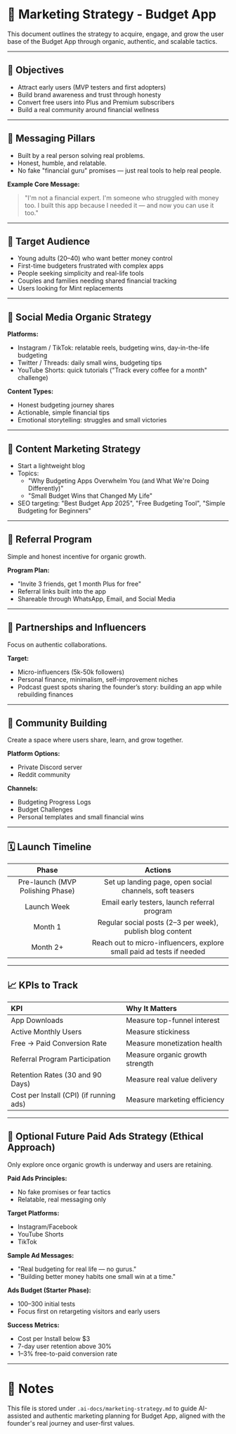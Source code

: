 # 📣 Marketing Strategy - Budget App

This document outlines the strategy to acquire, engage, and grow the user base of the Budget App through organic, authentic, and scalable tactics.

---

## 🎯 Objectives

- Attract early users (MVP testers and first adopters)
- Build brand awareness and trust through honesty
- Convert free users into Plus and Premium subscribers
- Build a real community around financial wellness

---

## 🎯 Messaging Pillars

- Built by a real person solving real problems.
- Honest, humble, and relatable.
- No fake "financial guru" promises — just real tools to help real people.

**Example Core Message:**
> "I'm not a financial expert. I'm someone who struggled with money too. I built this app because I needed it — and now you can use it too."

---

## 🎯 Target Audience

- Young adults (20–40) who want better money control
- First-time budgeters frustrated with complex apps
- People seeking simplicity and real-life tools
- Couples and families needing shared financial tracking
- Users looking for Mint replacements

---

## 🎯 Social Media Organic Strategy

**Platforms:**
- Instagram / TikTok: relatable reels, budgeting wins, day-in-the-life budgeting
- Twitter / Threads: daily small wins, budgeting tips
- YouTube Shorts: quick tutorials ("Track every coffee for a month" challenge)

**Content Types:**
- Honest budgeting journey shares
- Actionable, simple financial tips
- Emotional storytelling: struggles and small victories

---

## 🎯 Content Marketing Strategy

- Start a lightweight blog
- Topics:
  - "Why Budgeting Apps Overwhelm You (and What We're Doing Differently)"
  - "Small Budget Wins that Changed My Life"
- SEO targeting: "Best Budget App 2025", "Free Budgeting Tool", "Simple Budgeting for Beginners"

---

## 🎯 Referral Program

Simple and honest incentive for organic growth.

**Program Plan:**
- "Invite 3 friends, get 1 month Plus for free"
- Referral links built into the app
- Shareable through WhatsApp, Email, and Social Media

---

## 🎯 Partnerships and Influencers

Focus on authentic collaborations.

**Target:**
- Micro-influencers (5k-50k followers)
- Personal finance, minimalism, self-improvement niches
- Podcast guest spots sharing the founder’s story: building an app while rebuilding finances

---

## 🎯 Community Building

Create a space where users share, learn, and grow together.

**Platform Options:**
- Private Discord server
- Reddit community

**Channels:**
- Budgeting Progress Logs
- Budget Challenges
- Personal templates and small financial wins

---

## 🗓️ Launch Timeline

| Phase | Actions |
|:-----:|:-------:|
| Pre-launch (MVP Polishing Phase) | Set up landing page, open social channels, soft teasers |
| Launch Week | Email early testers, launch referral program |
| Month 1 | Regular social posts (2–3 per week), publish blog content |
| Month 2+ | Reach out to micro-influencers, explore small paid ad tests if needed |

---

## 📈 KPIs to Track

| KPI | Why It Matters |
|:---|:---|
| App Downloads | Measure top-funnel interest |
| Active Monthly Users | Measure stickiness |
| Free → Paid Conversion Rate | Measure monetization health |
| Referral Program Participation | Measure organic growth strength |
| Retention Rates (30 and 90 Days) | Measure real value delivery |
| Cost per Install (CPI) (if running ads) | Measure marketing efficiency |

---

## 🎯 Optional Future Paid Ads Strategy (Ethical Approach)

Only explore once organic growth is underway and users are retaining.

**Paid Ads Principles:**
- No fake promises or fear tactics
- Relatable, real messaging only

**Target Platforms:**
- Instagram/Facebook
- YouTube Shorts
- TikTok

**Sample Ad Messages:**
- "Real budgeting for real life — no gurus."
- "Building better money habits one small win at a time."

**Ads Budget (Starter Phase):**
- $100–$300 initial tests
- Focus first on retargeting visitors and early users

**Success Metrics:**
- Cost per Install below $3
- 7-day user retention above 30%
- 1–3% free-to-paid conversion rate

---

# 📂 Notes

This file is stored under `.ai-docs/marketing-strategy.md` to guide AI-assisted and authentic marketing planning for Budget App, aligned with the founder's real journey and user-first values.
